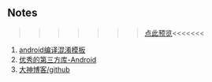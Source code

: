 ## Notes

>>>>>>>[点此预览](https://sogrey.github.io/notes)<<<<<<<


1. [android编译混淆模板](https://sogrey.github.io/notes/%E6%B7%B7%E6%B7%86%E6%A8%A1%E6%9D%BF.md)
2. [优秀的第三方库-Android](https://sogrey.github.io/notes/%E4%BC%98%E7%A7%80%E7%9A%84%E7%AC%AC%E4%B8%89%E6%96%B9%E5%BA%93-Android.md)
3. [大神博客/github](https://sogrey.github.io/notes/%E5%A4%A7%E7%A5%9E%E5%8D%9A%E5%AE%A2-github)